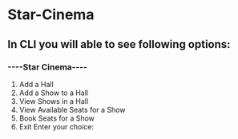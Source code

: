 # Star-Cinema
## In CLI you will able to see following options:
### ----Star Cinema----
1. Add a Hall
2. Add a Show to a Hall
3. View Shows in a Hall
4. View Available Seats for a Show
5. Book Seats for a Show
6. Exit
Enter your choice: 
